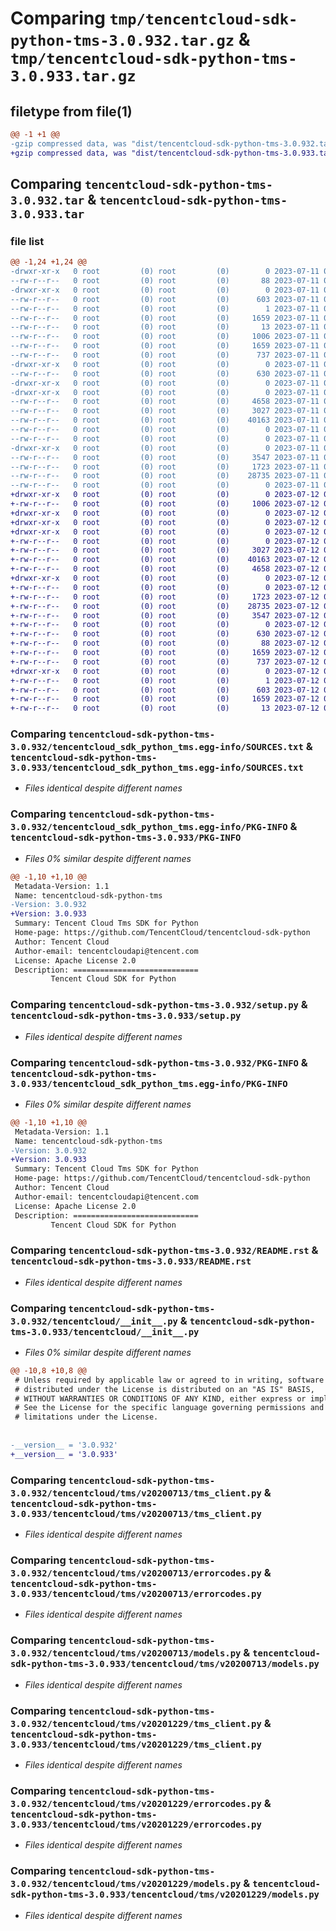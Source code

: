 # Comparing `tmp/tencentcloud-sdk-python-tms-3.0.932.tar.gz` & `tmp/tencentcloud-sdk-python-tms-3.0.933.tar.gz`

## filetype from file(1)

```diff
@@ -1 +1 @@
-gzip compressed data, was "dist/tencentcloud-sdk-python-tms-3.0.932.tar", last modified: Tue Jul 11 01:02:56 2023, max compression
+gzip compressed data, was "dist/tencentcloud-sdk-python-tms-3.0.933.tar", last modified: Wed Jul 12 00:44:01 2023, max compression
```

## Comparing `tencentcloud-sdk-python-tms-3.0.932.tar` & `tencentcloud-sdk-python-tms-3.0.933.tar`

### file list

```diff
@@ -1,24 +1,24 @@
-drwxr-xr-x   0 root         (0) root         (0)        0 2023-07-11 01:02:56.000000 tencentcloud-sdk-python-tms-3.0.932/
--rw-r--r--   0 root         (0) root         (0)       88 2023-07-11 01:02:56.000000 tencentcloud-sdk-python-tms-3.0.932/setup.cfg
-drwxr-xr-x   0 root         (0) root         (0)        0 2023-07-11 01:02:56.000000 tencentcloud-sdk-python-tms-3.0.932/tencentcloud_sdk_python_tms.egg-info/
--rw-r--r--   0 root         (0) root         (0)      603 2023-07-11 01:02:56.000000 tencentcloud-sdk-python-tms-3.0.932/tencentcloud_sdk_python_tms.egg-info/SOURCES.txt
--rw-r--r--   0 root         (0) root         (0)        1 2023-07-11 01:02:56.000000 tencentcloud-sdk-python-tms-3.0.932/tencentcloud_sdk_python_tms.egg-info/dependency_links.txt
--rw-r--r--   0 root         (0) root         (0)     1659 2023-07-11 01:02:56.000000 tencentcloud-sdk-python-tms-3.0.932/tencentcloud_sdk_python_tms.egg-info/PKG-INFO
--rw-r--r--   0 root         (0) root         (0)       13 2023-07-11 01:02:56.000000 tencentcloud-sdk-python-tms-3.0.932/tencentcloud_sdk_python_tms.egg-info/top_level.txt
--rw-r--r--   0 root         (0) root         (0)     1006 2023-07-11 01:02:56.000000 tencentcloud-sdk-python-tms-3.0.932/setup.py
--rw-r--r--   0 root         (0) root         (0)     1659 2023-07-11 01:02:56.000000 tencentcloud-sdk-python-tms-3.0.932/PKG-INFO
--rw-r--r--   0 root         (0) root         (0)      737 2023-07-11 01:02:56.000000 tencentcloud-sdk-python-tms-3.0.932/README.rst
-drwxr-xr-x   0 root         (0) root         (0)        0 2023-07-11 01:02:56.000000 tencentcloud-sdk-python-tms-3.0.932/tencentcloud/
--rw-r--r--   0 root         (0) root         (0)      630 2023-07-11 01:02:56.000000 tencentcloud-sdk-python-tms-3.0.932/tencentcloud/__init__.py
-drwxr-xr-x   0 root         (0) root         (0)        0 2023-07-11 01:02:56.000000 tencentcloud-sdk-python-tms-3.0.932/tencentcloud/tms/
-drwxr-xr-x   0 root         (0) root         (0)        0 2023-07-11 01:02:56.000000 tencentcloud-sdk-python-tms-3.0.932/tencentcloud/tms/v20200713/
--rw-r--r--   0 root         (0) root         (0)     4658 2023-07-11 01:02:56.000000 tencentcloud-sdk-python-tms-3.0.932/tencentcloud/tms/v20200713/tms_client.py
--rw-r--r--   0 root         (0) root         (0)     3027 2023-07-11 01:02:56.000000 tencentcloud-sdk-python-tms-3.0.932/tencentcloud/tms/v20200713/errorcodes.py
--rw-r--r--   0 root         (0) root         (0)    40163 2023-07-11 01:02:56.000000 tencentcloud-sdk-python-tms-3.0.932/tencentcloud/tms/v20200713/models.py
--rw-r--r--   0 root         (0) root         (0)        0 2023-07-11 01:02:56.000000 tencentcloud-sdk-python-tms-3.0.932/tencentcloud/tms/v20200713/__init__.py
--rw-r--r--   0 root         (0) root         (0)        0 2023-07-11 01:02:56.000000 tencentcloud-sdk-python-tms-3.0.932/tencentcloud/tms/__init__.py
-drwxr-xr-x   0 root         (0) root         (0)        0 2023-07-11 01:02:56.000000 tencentcloud-sdk-python-tms-3.0.932/tencentcloud/tms/v20201229/
--rw-r--r--   0 root         (0) root         (0)     3547 2023-07-11 01:02:56.000000 tencentcloud-sdk-python-tms-3.0.932/tencentcloud/tms/v20201229/tms_client.py
--rw-r--r--   0 root         (0) root         (0)     1723 2023-07-11 01:02:56.000000 tencentcloud-sdk-python-tms-3.0.932/tencentcloud/tms/v20201229/errorcodes.py
--rw-r--r--   0 root         (0) root         (0)    28735 2023-07-11 01:02:56.000000 tencentcloud-sdk-python-tms-3.0.932/tencentcloud/tms/v20201229/models.py
--rw-r--r--   0 root         (0) root         (0)        0 2023-07-11 01:02:56.000000 tencentcloud-sdk-python-tms-3.0.932/tencentcloud/tms/v20201229/__init__.py
+drwxr-xr-x   0 root         (0) root         (0)        0 2023-07-12 00:44:01.000000 tencentcloud-sdk-python-tms-3.0.933/
+-rw-r--r--   0 root         (0) root         (0)     1006 2023-07-12 00:44:01.000000 tencentcloud-sdk-python-tms-3.0.933/setup.py
+drwxr-xr-x   0 root         (0) root         (0)        0 2023-07-12 00:44:01.000000 tencentcloud-sdk-python-tms-3.0.933/tencentcloud/
+drwxr-xr-x   0 root         (0) root         (0)        0 2023-07-12 00:44:01.000000 tencentcloud-sdk-python-tms-3.0.933/tencentcloud/tms/
+drwxr-xr-x   0 root         (0) root         (0)        0 2023-07-12 00:44:01.000000 tencentcloud-sdk-python-tms-3.0.933/tencentcloud/tms/v20200713/
+-rw-r--r--   0 root         (0) root         (0)        0 2023-07-12 00:44:01.000000 tencentcloud-sdk-python-tms-3.0.933/tencentcloud/tms/v20200713/__init__.py
+-rw-r--r--   0 root         (0) root         (0)     3027 2023-07-12 00:44:01.000000 tencentcloud-sdk-python-tms-3.0.933/tencentcloud/tms/v20200713/errorcodes.py
+-rw-r--r--   0 root         (0) root         (0)    40163 2023-07-12 00:44:01.000000 tencentcloud-sdk-python-tms-3.0.933/tencentcloud/tms/v20200713/models.py
+-rw-r--r--   0 root         (0) root         (0)     4658 2023-07-12 00:44:01.000000 tencentcloud-sdk-python-tms-3.0.933/tencentcloud/tms/v20200713/tms_client.py
+drwxr-xr-x   0 root         (0) root         (0)        0 2023-07-12 00:44:01.000000 tencentcloud-sdk-python-tms-3.0.933/tencentcloud/tms/v20201229/
+-rw-r--r--   0 root         (0) root         (0)        0 2023-07-12 00:44:01.000000 tencentcloud-sdk-python-tms-3.0.933/tencentcloud/tms/v20201229/__init__.py
+-rw-r--r--   0 root         (0) root         (0)     1723 2023-07-12 00:44:01.000000 tencentcloud-sdk-python-tms-3.0.933/tencentcloud/tms/v20201229/errorcodes.py
+-rw-r--r--   0 root         (0) root         (0)    28735 2023-07-12 00:44:01.000000 tencentcloud-sdk-python-tms-3.0.933/tencentcloud/tms/v20201229/models.py
+-rw-r--r--   0 root         (0) root         (0)     3547 2023-07-12 00:44:01.000000 tencentcloud-sdk-python-tms-3.0.933/tencentcloud/tms/v20201229/tms_client.py
+-rw-r--r--   0 root         (0) root         (0)        0 2023-07-12 00:44:01.000000 tencentcloud-sdk-python-tms-3.0.933/tencentcloud/tms/__init__.py
+-rw-r--r--   0 root         (0) root         (0)      630 2023-07-12 00:44:01.000000 tencentcloud-sdk-python-tms-3.0.933/tencentcloud/__init__.py
+-rw-r--r--   0 root         (0) root         (0)       88 2023-07-12 00:44:01.000000 tencentcloud-sdk-python-tms-3.0.933/setup.cfg
+-rw-r--r--   0 root         (0) root         (0)     1659 2023-07-12 00:44:01.000000 tencentcloud-sdk-python-tms-3.0.933/PKG-INFO
+-rw-r--r--   0 root         (0) root         (0)      737 2023-07-12 00:44:01.000000 tencentcloud-sdk-python-tms-3.0.933/README.rst
+drwxr-xr-x   0 root         (0) root         (0)        0 2023-07-12 00:44:01.000000 tencentcloud-sdk-python-tms-3.0.933/tencentcloud_sdk_python_tms.egg-info/
+-rw-r--r--   0 root         (0) root         (0)        1 2023-07-12 00:44:01.000000 tencentcloud-sdk-python-tms-3.0.933/tencentcloud_sdk_python_tms.egg-info/dependency_links.txt
+-rw-r--r--   0 root         (0) root         (0)      603 2023-07-12 00:44:01.000000 tencentcloud-sdk-python-tms-3.0.933/tencentcloud_sdk_python_tms.egg-info/SOURCES.txt
+-rw-r--r--   0 root         (0) root         (0)     1659 2023-07-12 00:44:01.000000 tencentcloud-sdk-python-tms-3.0.933/tencentcloud_sdk_python_tms.egg-info/PKG-INFO
+-rw-r--r--   0 root         (0) root         (0)       13 2023-07-12 00:44:01.000000 tencentcloud-sdk-python-tms-3.0.933/tencentcloud_sdk_python_tms.egg-info/top_level.txt
```

### Comparing `tencentcloud-sdk-python-tms-3.0.932/tencentcloud_sdk_python_tms.egg-info/SOURCES.txt` & `tencentcloud-sdk-python-tms-3.0.933/tencentcloud_sdk_python_tms.egg-info/SOURCES.txt`

 * *Files identical despite different names*

### Comparing `tencentcloud-sdk-python-tms-3.0.932/tencentcloud_sdk_python_tms.egg-info/PKG-INFO` & `tencentcloud-sdk-python-tms-3.0.933/PKG-INFO`

 * *Files 0% similar despite different names*

```diff
@@ -1,10 +1,10 @@
 Metadata-Version: 1.1
 Name: tencentcloud-sdk-python-tms
-Version: 3.0.932
+Version: 3.0.933
 Summary: Tencent Cloud Tms SDK for Python
 Home-page: https://github.com/TencentCloud/tencentcloud-sdk-python
 Author: Tencent Cloud
 Author-email: tencentcloudapi@tencent.com
 License: Apache License 2.0
 Description: ============================
         Tencent Cloud SDK for Python
```

### Comparing `tencentcloud-sdk-python-tms-3.0.932/setup.py` & `tencentcloud-sdk-python-tms-3.0.933/setup.py`

 * *Files identical despite different names*

### Comparing `tencentcloud-sdk-python-tms-3.0.932/PKG-INFO` & `tencentcloud-sdk-python-tms-3.0.933/tencentcloud_sdk_python_tms.egg-info/PKG-INFO`

 * *Files 0% similar despite different names*

```diff
@@ -1,10 +1,10 @@
 Metadata-Version: 1.1
 Name: tencentcloud-sdk-python-tms
-Version: 3.0.932
+Version: 3.0.933
 Summary: Tencent Cloud Tms SDK for Python
 Home-page: https://github.com/TencentCloud/tencentcloud-sdk-python
 Author: Tencent Cloud
 Author-email: tencentcloudapi@tencent.com
 License: Apache License 2.0
 Description: ============================
         Tencent Cloud SDK for Python
```

### Comparing `tencentcloud-sdk-python-tms-3.0.932/README.rst` & `tencentcloud-sdk-python-tms-3.0.933/README.rst`

 * *Files identical despite different names*

### Comparing `tencentcloud-sdk-python-tms-3.0.932/tencentcloud/__init__.py` & `tencentcloud-sdk-python-tms-3.0.933/tencentcloud/__init__.py`

 * *Files 0% similar despite different names*

```diff
@@ -10,8 +10,8 @@
 # Unless required by applicable law or agreed to in writing, software
 # distributed under the License is distributed on an "AS IS" BASIS,
 # WITHOUT WARRANTIES OR CONDITIONS OF ANY KIND, either express or implied.
 # See the License for the specific language governing permissions and
 # limitations under the License.
 
 
-__version__ = '3.0.932'
+__version__ = '3.0.933'
```

### Comparing `tencentcloud-sdk-python-tms-3.0.932/tencentcloud/tms/v20200713/tms_client.py` & `tencentcloud-sdk-python-tms-3.0.933/tencentcloud/tms/v20200713/tms_client.py`

 * *Files identical despite different names*

### Comparing `tencentcloud-sdk-python-tms-3.0.932/tencentcloud/tms/v20200713/errorcodes.py` & `tencentcloud-sdk-python-tms-3.0.933/tencentcloud/tms/v20200713/errorcodes.py`

 * *Files identical despite different names*

### Comparing `tencentcloud-sdk-python-tms-3.0.932/tencentcloud/tms/v20200713/models.py` & `tencentcloud-sdk-python-tms-3.0.933/tencentcloud/tms/v20200713/models.py`

 * *Files identical despite different names*

### Comparing `tencentcloud-sdk-python-tms-3.0.932/tencentcloud/tms/v20201229/tms_client.py` & `tencentcloud-sdk-python-tms-3.0.933/tencentcloud/tms/v20201229/tms_client.py`

 * *Files identical despite different names*

### Comparing `tencentcloud-sdk-python-tms-3.0.932/tencentcloud/tms/v20201229/errorcodes.py` & `tencentcloud-sdk-python-tms-3.0.933/tencentcloud/tms/v20201229/errorcodes.py`

 * *Files identical despite different names*

### Comparing `tencentcloud-sdk-python-tms-3.0.932/tencentcloud/tms/v20201229/models.py` & `tencentcloud-sdk-python-tms-3.0.933/tencentcloud/tms/v20201229/models.py`

 * *Files identical despite different names*


